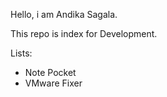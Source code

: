 Hello, i am Andika Sagala.

This repo is index for Development.

Lists:
- Note Pocket
- VMware Fixer
